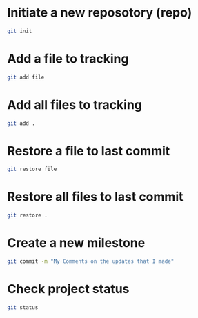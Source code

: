 # Initiate a new reposotory (repo)
```bash
git init
```

# Add a file to tracking
```bash
git add file
```

# Add all files to tracking
```bash
git add .
```

# Restore a file to last commit
```bash
git restore file
```

# Restore all files to last commit
```bash
git restore .
```

# Create a new milestone
```bash
git commit -m "My Comments on the updates that I made"
```

# Check project status
```bash
git status
```